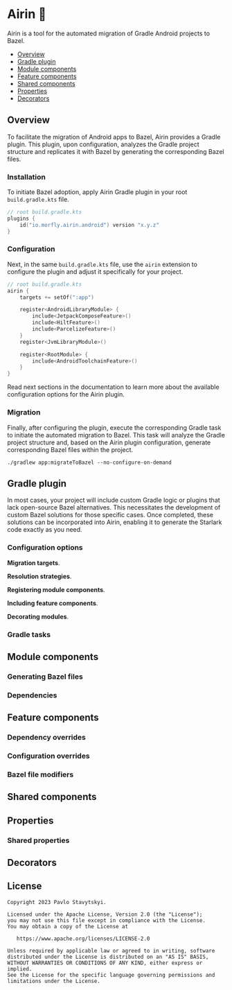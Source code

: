# Airin 🎋
Airin is a tool for the automated migration of Gradle Android projects to Bazel.

- [Overview](#overview)
- [Gradle plugin](#gradle-plugin)
- [Module components](#module-components)
- [Feature components](#feature-components)
- [Shared components](#shared-components)
- [Properties](#properties)
- [Decorators](#decorators)

## Overview
To facilitate the migration of Android apps to Bazel, Airin provides a Gradle plugin. This plugin, upon configuration, 
analyzes the Gradle project structure and replicates it with Bazel by generating the corresponding Bazel files.

### Installation
To initiate Bazel adoption, apply Airin Gradle plugin in your root `build.gradle.kts` file.
```kotlin
// root build.gradle.kts
plugins {
    id("io.morfly.airin.android") version "x.y.z"
}
```
### Configuration
Next, in the same `build.gradle.kts` file, use the `airin` extension to configure the plugin and adjust it specifically 
for your project.

```kotlin
// root build.gradle.kts
airin {
    targets += setOf(":app")

    register<AndroidLibraryModule> {
        include<JetpackComposeFeature>()
        include<HiltFeature>()
        include<ParcelizeFeature>()
    }
    register<JvmLibraryModule>()

    register<RootModule> {
        include<AndroidToolchainFeature>()
    }
}
```
Read next sections in the documentation to learn more about the available configuration options for the Airin plugin.

### Migration
Finally, after configuring the plugin, execute the corresponding Gradle task to initiate the automated migration to 
Bazel. This task will analyze the Gradle project structure and, based on the Airin plugin configuration, generate 
corresponding Bazel files within the project.
```shell
./gradlew app:migrateToBazel --no-configure-on-demand
```
## Gradle plugin
In most cases, your project will include custom Gradle logic or plugins that lack open-source Bazel alternatives. 
This necessitates the development of custom Bazel solutions for those specific cases. Once completed, these solutions 
can be incorporated into Airin, enabling it to generate the Starlark code exactly as you need.
### Configuration options

**Migration targets**.

**Resolution strategies**.

**Registering module components**.

**Including feature components**.

**Decorating modules**.
### Gradle tasks

## Module components
### Generating Bazel files
### Dependencies
## Feature components
### Dependency overrides
### Configuration overrides
### Bazel file modifiers
## Shared components
## Properties
### Shared properties
## Decorators

## License

    Copyright 2023 Pavlo Stavytskyi.

    Licensed under the Apache License, Version 2.0 (the "License");
    you may not use this file except in compliance with the License.
    You may obtain a copy of the License at

       https://www.apache.org/licenses/LICENSE-2.0

    Unless required by applicable law or agreed to in writing, software
    distributed under the License is distributed on an "AS IS" BASIS,
    WITHOUT WARRANTIES OR CONDITIONS OF ANY KIND, either express or implied.
    See the License for the specific language governing permissions and
    limitations under the License.
